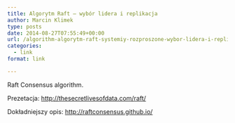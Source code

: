 ```yaml
---
title: Algorytm Raft – wybór lidera i replikacja
author: Marcin Klimek
type: posts
date: 2014-08-27T07:55:49+00:00
url: /algorithm-algorytm-raft-systemiy-rozproszone-wybor-lidera-i-replikacja/
categories:
  - link
format: link

---
```

Raft Consensus algorithm.

Prezetacja: <http://thesecretlivesofdata.com/raft/>

Dokładniejszy opis: <http://raftconsensus.github.io/>